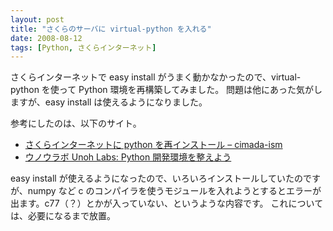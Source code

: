 ```yaml
---
layout: post
title: "さくらのサーバに virtual-python を入れる"
date: 2008-08-12
tags: [Python, さくらインターネット]
---
```


さくらインターネットで easy install がうまく動かなかったので、virtual-python を使って Python 環境を再構築してみました。
問題は他にあった気がしますが、easy install は使えるようになりました。

参考にしたのは、以下のサイト。

- [さくらインターネットに python を再インストール &#8211; cimada-ism](http://d.hatena.ne.jp/cimadai/20080713/1215964300)
- [ウノウラボ Unoh Labs: Python 開発環境を整えよう](http://labs.unoh.net/2007/04/python.html)

easy install が使えるようになったので、いろいろインストールしていたのですが、numpy など c のコンパイラを使うモジュールを入れようとするとエラーが出ます。c77（？）とかが入っていない、というような内容です。
これについては、必要になるまで放置。
